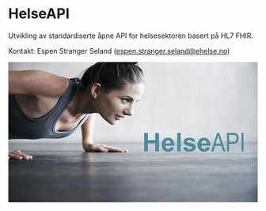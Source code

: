 # HelseAPI

Utvikling av standardiserte åpne API for helsesektoren basert på HL7 FHIR.

Kontakt: Espen Stranger Seland (espen.stranger.seland@ehelse.no)

![HelseAPI](/images/HelseAPI-small.png)
